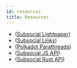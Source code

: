 ```yaml
---
id: resources
title: Resources
---
```


- ([Subsocial Lightpaper](/docs/lightpaper/introduction))
- ([Subsocial Links](https://subsocial.network/links))
- ([Polkadot Parathreads](https://wiki.polkadot.network/docs/ru/learn-parathreads))
- ([Subsocial JS API](https://docs.subsocial.network/js-docs/))
- ([Subsocial Rust API](https://docs.subsocial.network/rust-docs))
